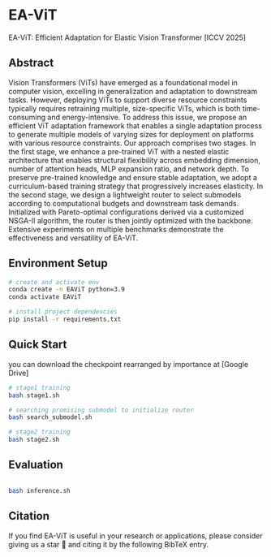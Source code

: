 # EA-ViT
EA-ViT: Efficient Adaptation for Elastic Vision Transformer [ICCV 2025]

## Abstract
Vision Transformers (ViTs) have emerged as a foundational model in computer vision, excelling in generalization and adaptation to downstream tasks. However, deploying ViTs to support diverse resource constraints typically requires retraining multiple, size-specific ViTs, which is both time-consuming and energy-intensive.
To address this issue, we propose an efficient ViT adaptation framework that enables a single adaptation process to generate multiple models of varying sizes for deployment on platforms with various resource constraints.
Our approach comprises two stages. In the first stage, we enhance a pre-trained ViT with a nested elastic architecture that enables structural flexibility across embedding dimension, number of attention heads, MLP expansion ratio, and network depth. To preserve pre-trained knowledge and ensure stable adaptation, we adopt a curriculum-based training strategy that progressively increases elasticity. In the second stage, we design a lightweight router to select submodels according to computational budgets and downstream task demands. Initialized with Pareto-optimal configurations derived via a customized NSGA-II algorithm, the router is then jointly optimized with the backbone.
Extensive experiments on multiple benchmarks demonstrate the effectiveness and versatility of EA-ViT. 


## Environment Setup

```bash
# create and activate env
conda create -n EAViT python=3.9
conda activate EAViT

# install project dependencies
pip install -r requirements.txt
```

## Quick Start
you can download the checkpoint rearranged by importance at [Google Drive]
```bash
# stage1 training
bash stage1.sh

# searching promising submodel to initialize router
bash search_submodel.sh

# stage2 training
bash stage2.sh

```

## Evaluation
```bash

bash inference.sh
```


## Citation
If you find EA-ViT is useful in your research or applications, please consider giving us a star 🌟 and citing it by the following BibTeX entry.

```bibtex

```

